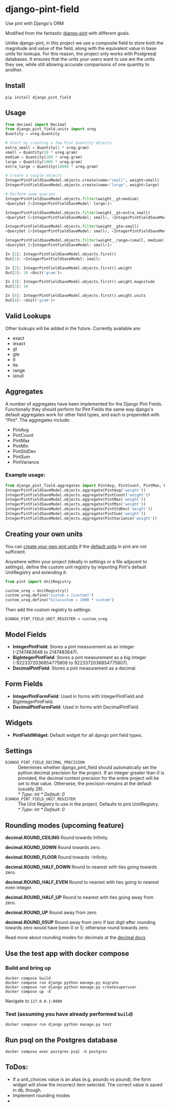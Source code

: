 # django-pint-field

Use pint with Django's ORM

Modified from the fantastic [django-pint](https://github.com/CarliJoy/django-pint) with different goals.

Unlike django-pint, in this project we use a composite field to store both the magnitude and value of the field, along with the equivalent value in base units for lookups. For this reason, the project only works with Postgresql databases. It ensures that the units your users want to use are the units they see, while still allowing accurate comparisons of one quantity to another.

## Install

`pip install django_pint_field`


## Usage

```python
from decimal import Decimal
from django_pint_field.units import ureg
Quantity = ureg.Quantity

# Start by creating a few Pint Quantity objects
extra_small = Quantity(1 * ureg.gram)
small = Quantity(10 * ureg.gram)
medium = Quantity(100 * ureg.gram)
large = Quantity(1000 * ureg.gram)
extra_large = Quantity(10000 * ureg.gram)

# Create a couple objects
IntegerPintFieldSaveModel.objects.create(name="small", weight=small)
IntegerPintFieldSaveModel.objects.create(name="large", weight=large)

# Perform some queries
IntegerPintFieldSaveModel.objects.filter(weight__gt=medium)
<QuerySet [<IntegerPintFieldSaveModel: large>]>

IntegerPintFieldSaveModel.objects.filter(weight__gt=extra_small)
<QuerySet [<IntegerPintFieldSaveModel: small>, <IntegerPintFieldSaveModel: large>]>

IntegerPintFieldSaveModel.objects.filter(weight__gte=small)
<QuerySet [<IntegerPintFieldSaveModel: small>, <IntegerPintFieldSaveModel: large>]>

IntegerPintFieldSaveModel.objects.filter(weight__range=(small, medium))
<QuerySet [<IntegerPintFieldSaveModel: small>]>

In [1]: IntegerPintFieldSaveModel.objects.first()
Out[1]: <IntegerPintFieldSaveModel: small>

In [2]: IntegerPintFieldSaveModel.objects.first().weight
Out[2]: 10 <Unit('gram')>

In [3]: IntegerPintFieldSaveModel.objects.first().weight.magnitude
Out[3]: 10

In [4]: IntegerPintFieldSaveModel.objects.first().weight.units
Out[4]: <Unit('gram')>

```

## Valid Lookups

Other lookups will be added in the future. Currently available are:

- exact
- iexact
- gt
- gte
- lt
- lte
- range
- isnull


## Aggregates

A number of aggregates have been implemented for the Django Pint Fields. Functionally they should perform for Pint Fields the same way django's default aggregates work for other field types, and each is prepended with "Pint". The aggregates include:

- PintAvg
- PintCount
- PintMax
- PintMin
- PintStdDev
- PintSum
- PintVariance

### Example usage:

```python
from django_pint_field.aggregates import PintAvg, PintCount, PintMax, PintMin, PintStdDev, PintSum, PintVariance
IntegerPintFieldSaveModel.objects.aggregate(PintAvg('weight'))
IntegerPintFieldSaveModel.objects.aggregate(PintCount('weight'))
IntegerPintFieldSaveModel.objects.aggregate(PintMax('weight'))
IntegerPintFieldSaveModel.objects.aggregate(PintMin('weight'))
IntegerPintFieldSaveModel.objects.aggregate(PintStdDev('weight'))
IntegerPintFieldSaveModel.objects.aggregate(PintSum('weight'))
IntegerPintFieldSaveModel.objects.aggregate(PintVariance('weight'))
```


## Creating your own units

You can [create your own pint units](https://pint.readthedocs.io/en/stable/advanced/defining.html) if the [default units](https://github.com/hgrecco/pint/blob/master/pint/default_en.txt) in pint are not sufficient.

Anywhere within your project (ideally in settings or a file adjacent to settings), define the custom unit registry by importing Pint's default UnitRegistry and extending it:

```python
from pint import UnitRegistry

custom_ureg = UnitRegistry()
custom_ureg.define("custom = [custom]")
custom_ureg.define("kilocustom = 1000 * custom")
```

Then add the custom registry to settings:

`DJANGO_PINT_FIELD_UNIT_REGISTER = custom_ureg`


## Model Fields

- **IntegerPintField**: Stores a pint measurement as an integer (-2147483648 to 2147483647).
- **BigIntegerPintField**: Stores a pint measurement as a big integer (-9223372036854775808 to 9223372036854775807).
- **DecimalPintField**: Stores a pint measurement as a decimal.

## Form Fields

- **IntegerPintFormField**: Used in forms with IntegerPintField and BigIntegerPintField.
- **DecimalPintFormField**: Used in forms with DecimalPintField.

## Widgets

- **PintFieldWidget**: Default widget for all django pint field types.


## Settings

<dl>
  <dt><code>DJANGO_PINT_FIELD_DECIMAL_PRECISION</code></dt>
  <dd>
    Determines whether django_pint_field should automatically set the python decimal precision for the project. If an integer greater than 0 is provided, the decimal context precision for the entire project will be set to that value. Otherwise, the precision remains at the default (usually 28).<br>
    <em>* Type: int</em>
    <em>* Default: 0</em>
  </dd>

  <dt><code>DJANGO_PINT_FIELD_UNIT_REGISTER</code></dt>
  <dd>
    The Unit Registry to use in the project. Defaults to pint.UnitRegistry.<br>
    <em>* Type: int</em>
    <em>* Default: 0</em>
  </dd>
</dl>


## Rounding modes (upcoming feature)

**decimal.ROUND_CEILING**
Round towards Infinity.

**decimal.ROUND_DOWN**
Round towards zero.

**decimal.ROUND_FLOOR**
Round towards -Infinity.

**decimal.ROUND_HALF_DOWN**
Round to nearest with ties going towards zero.

**decimal.ROUND_HALF_EVEN**
Round to nearest with ties going to nearest even integer.

**decimal.ROUND_HALF_UP**
Round to nearest with ties going away from zero.

**decimal.ROUND_UP**
Round away from zero.

**decimal.ROUND_05UP**
Round away from zero if last digit after rounding towards zero would have been 0 or 5; otherwise round towards zero.

Read more about rounding modes for decimals at the [decimal docs](https://docs.python.org/3/library/decimal.html#rounding-modes)



## Use the test app with docker compose

### Build and bring up

```
docker compose build
docker compose run django python manage.py migrate
docker compose run django python manage.py createsuperuser
docker compose up -d
```

Navigate to `127.0.0.1:8000`

### Test (assuming you have already performed `build`)

`docker compose run django python manage.py test`

## Run psql on the Postgres database

`docker compose exec postgres psql -U postgres`


## ToDos:
- If a unit_choices value is an alias (e.g. pounds vs pound), the form widget will show the incorrect item selected. The correct value is saved in db, though.
- Implement rounding modes
- 